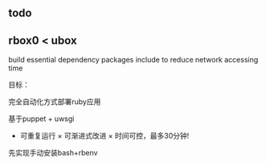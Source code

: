 ## todo

## rbox0 < ubox

build essential dependency packages include to reduce network accessing time

目标：

完全自动化方式部署ruby应用

基于puppet + uwsgi

* 可重复运行
× 可渐进式改进
× 时间可控，最多30分钟!

先实现手动安装bash+rbenv
